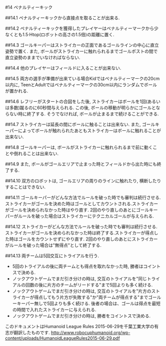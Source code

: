 #14 ペナルティーキック

##14.1
ペナルティーキックから直接点を取ることが出来る.

##14.2
ペナルティーキックを獲得したプレイヤーはペナルティーマークから少なくとも1.5·Htop(ロボットの高さの1.5倍)の距離に置く.

##14.3
ゴールキーパーはストライカーの正面であるゴールラインの中心に直立姿勢で置く. また, ボールがストライカーに触れられるまでゴールポストの間で直立姿勢のままでいなければならない.

##14.4
他のプレイヤーはフィールドに入ることが出来ない.

##14.5
両方の選手が準備が出来ている場合Kidではペナルティーマークの20cm以内に, TeenとAdultではペナルティーマークの30cm以内にランダムでボールが置かれる.

##14.6
レフリーがスタートの合図をした後, ストライカーはボールを1回(あるいは多数)蹴るのに60秒間与えられる. この後, ボールの移動が明らかにゴールとならない時に終了する. そうでなければ, ボールが止まるまで続けることができる.

##14.7
ストライカーは延長の間にボールに触ることは出来ない. また, ゴールキーパーによってボールが触れられたあともストライカーはボールに触れることが出来ない.

##14.8
ゴールキーパーは, ボールがストライカーに触れられるまで前に動くことや倒れることは出来ない.

##14.9
また, ボールがゴールエリアで止まった時とフィールドから出た時にも終了する.

##14.10
双方のロボットは, ゴールエリアの周りのラインに触れたり, 横断したりすることはできない. 

##14.11
ゴールキーパーがどんな方法でルールを破った時でも審判は続行させる. ストライカーがゴールを決めた時はゴールとしてカウントされる.ストライカーがゴールを決められなかった時はやり直す. 2回のやり直しのあとにゴールキーパーがルールを破った場合はストライカーにテクニカルゴールが与えられる.

##14.12
ストライカーがどんな方法でルールを破った時でも審判は続行させる. ストライカーがゴールを決められなかった時は終了する.ストライカーが得点した時はゴールをカウントせずにやり直す. 2回のやり直しのあとにストライカーがルールを破った場合は"無得点"として終了する.

##14.13
両チームは5回交互にトライアルを行う.

* 5回のトライアルの後に両チームとも得点を取れなかった時, 勝者はコイントスで決める.
* ノックアウトゲームでまだ引き分けの時は, 交互のトライアルを"同じトライアルの回数の後に片方のチームがリードする"まで5回よりも多く続ける.
* ノックアウトゲームでまだ引き分けの時は, 交互のトライアルを"片方のストライカーが得点してもう片方が失敗する"か"両チームが得点する"までゴールーキーパー無しで5回よりも多く続ける. 後者の場合は、ゴールは得点を最短の時間で入れたストライカーに与えられる.
* ノックアウトゲームでまだ引き分けの時は, 勝者をコイントスで決める.

このドキュメントはHumanoid League Rules 2015-06-29を千葉工業大学の有志が翻訳したものです.
<http://www.robocuphumanoid.org/wp-content/uploads/HumanoidLeagueRules2015-06-29.pdf>
